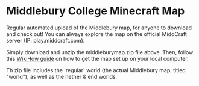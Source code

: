 # Middlebury College Minecraft Map
Regular automated upload of the Middlebury map, for anyone to download and check out!
You can always explore the map on the official MiddCraft server (IP: play.middcraft.com).

Simply download and unzip the middleburymap.zip file above.
Then, follow this [WikiHow guide](https://www.wikihow.com/Play-a-Custom-Minecraft-Map) on how to get the map set up on your local computer.

Th zip file includes the 'regular' world (the actual Middlebury map, titled "world"), as well as the nether & end worlds.
